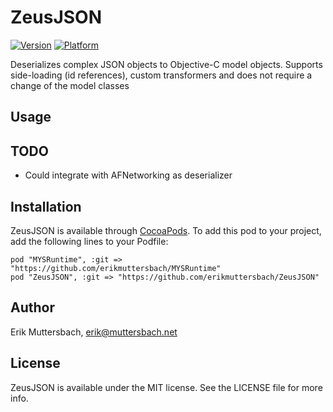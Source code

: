 ZeusJSON
========

[![Version](http://cocoapod-badges.herokuapp.com/v/power-bindings/badge.png)](http://cocoadocs.org/docsets/power-bindings)
[![Platform](http://cocoapod-badges.herokuapp.com/p/power-bindings/badge.png)](http://cocoadocs.org/docsets/power-bindings)

Deserializes complex JSON objects to Objective-C model objects. Supports side-loading (id references), custom transformers and does not require a change of the model classes

## Usage


## TODO 

* Could integrate with AFNetworking as deserializer
	

## Installation

ZeusJSON is available through [CocoaPods](http://cocoapods.org). To add this pod to your project,
add the following lines to your Podfile:

    pod "MYSRuntime", :git => "https://github.com/erikmuttersbach/MYSRuntime"
	pod "ZeusJSON", :git => "https://github.com/erikmuttersbach/ZeusJSON"

## Author

Erik Muttersbach, erik@muttersbach.net

## License

ZeusJSON is available under the MIT license. See the LICENSE file for more info.

